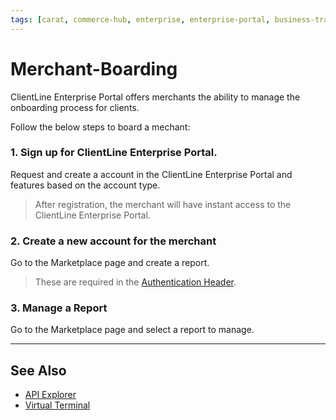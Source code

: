 ```yaml
---
tags: [carat, commerce-hub, enterprise, enterprise-portal, business-track, virtual-terminal, reporting, settings]
---
```



# Merchant-Boarding

ClientLine Enterprise Portal offers merchants the ability to manage the onboarding process for clients.

Follow the below steps to board a mechant:

### 1. Sign up for ClientLine Enterprise Portal.

Request and create a account in the ClientLine Enterprise Portal and features based on the account type.

<!-- theme: info -->
> After registration, the merchant will have instant access to the ClientLine Enterprise Portal.

### 2. Create a new account for the merchant

Go to the Marketplace page and create a report.

<!-- theme: info -->
> These are required in the [Authentication Header](?path=docs/Resources/API-Documents/Authentication-Header.md).

### 3. Manage a Report

Go to the Marketplace page and select a report to manage.


---


## See Also

- [API Explorer](../api/?type=post&path=/payments/v1/charges)
- [Virtual Terminal](?path=docs/Resources/Guides/Enterprise-Portal/Virtual-Terminal.md) 
